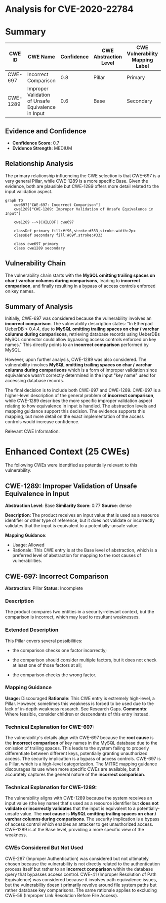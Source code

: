 # Analysis for CVE-2020-22784

# Summary
| CWE ID | CWE Name | Confidence | CWE Abstraction Level | CWE Vulnerability Mapping Label | CWE-Vulnerability Mapping Notes |
|---|---|---|---|---|---|
| CWE-697 | Incorrect Comparison | 0.8 | Pillar | Primary | Discouraged |
| CWE-1289 | Improper Validation of Unsafe Equivalence in Input | 0.6 | Base | Secondary | Allowed |

## Evidence and Confidence

*   **Confidence Score:** 0.7
*   **Evidence Strength:** MEDIUM

## Relationship Analysis
The primary relationship influencing the CWE selection is that CWE-697 is a very general Pillar, while CWE-1289 is a more specific Base. Given the evidence, both are plausible but CWE-1289 offers more detail related to the input validation aspect.

```mermaid
graph TD
    cwe697["CWE-697: Incorrect Comparison"]
    cwe1289["CWE-1289: Improper Validation of Unsafe Equivalence in Input"]
    
    cwe1289 -->|CHILDOF| cwe697
    
    classDef primary fill:#f96,stroke:#333,stroke-width:2px
    classDef secondary fill:#69f,stroke:#333
    
    class cwe697 primary
    class cwe1289 secondary
```

## Vulnerability Chain
The vulnerability chain starts with the **MySQL omitting trailing spaces on char / varchar columns during comparisons**, leading to **incorrect comparison**, and finally resulting in a bypass of access controls enforced on key names.

## Summary of Analysis
Initially, CWE-697 was considered because the vulnerability involves an **incorrect comparison**. The vulnerability description states: "In Etherpad UeberDB < 0.4.4, due to **MySQL omitting trailing spaces on char / varchar columns during comparisons**, retrieving database records using UeberDBs MySQL connector could allow bypassing access controls enforced on key names." This directly points to an **incorrect comparison** performed by MySQL.

However, upon further analysis, CWE-1289 was also considered. The vulnerability involves **MySQL omitting trailing spaces on char / varchar columns during comparisons** which is a form of improper validation since equivalence wasn't correctly determined in the input "key name" used for accessing database records.

The final decision is to include both CWE-697 and CWE-1289. CWE-697 is a higher-level description of the general problem of **incorrect comparison**, while CWE-1289 describes the more specific improper validation aspect relating to how equivalence in input is handled. The abstraction levels and mapping guidance support this decision. The evidence supports this mapping, but more detail on the exact implementation of the access controls would increase confidence.

Relevant CWE Information:

# Enhanced Context (25 CWEs)
The following CWEs were identified as potentially relevant to this vulnerability:

## CWE-1289: Improper Validation of Unsafe Equivalence in Input
**Abstraction Level**: Base
**Similarity Score**: 0.77
**Source**: dense

**Description**:
The product receives an input value that is used as a resource identifier or other type of reference, but it does not validate or incorrectly validates that the input is equivalent to a potentially-unsafe value.

**Mapping Guidance**:
- Usage: Allowed
- Rationale: This CWE entry is at the Base level of abstraction, which is a preferred level of abstraction for mapping to the root causes of vulnerabilities.

## CWE-697: Incorrect Comparison
**Abstraction:** Pillar
**Status:** Incomplete

### Description
The product compares two entities in a security-relevant context, but the comparison is incorrect, which may lead to resultant weaknesses.

### Extended Description


This Pillar covers several possibilities:


  - the comparison checks one factor incorrectly;

  - the comparison should consider multiple factors, but it does not check at least one of those factors at all;

  - the comparison checks the wrong factor.

### Mapping Guidance
**Usage:** Discouraged
**Rationale:** This CWE entry is extremely high-level, a Pillar. However, sometimes this weakness is forced to be used due to the lack of in-depth weakness research. See Research Gaps.
**Comments:** Where feasible, consider children or descendants of this entry instead.

### Technical Explanation for CWE-697:
The vulnerability's details align with CWE-697 because the **root cause** is the **incorrect comparison** of key names in the MySQL database due to the omission of trailing spaces. This leads to the system failing to properly differentiate between different keys, potentially granting unauthorized access. The security implication is a bypass of access controls. CWE-697 is a Pillar, which is a high-level categorization. The MITRE mapping guidance discourages its use when more specific CWEs are available, but it accurately captures the general nature of the **incorrect comparison**.

### Technical Explanation for CWE-1289:
The vulnerability aligns with CWE-1289 because the system receives an input value (the key name) that's used as a resource identifier but **does not validate or incorrectly validates** that the input is equivalent to a potentially-unsafe value. The **root cause** is **MySQL omitting trailing spaces on char / varchar columns during comparisons**. The security implication is a bypass of access control which enables an attacker to get unauthorized access. CWE-1289 is at the Base level, providing a more specific view of the weakness.

### CWEs Considered But Not Used
CWE-287 (Improper Authentication) was considered but not ultimately chosen because the vulnerability is not directly related to the authentication process itself but rather to an **incorrect comparison** within the database query that bypasses access control. CWE-41 (Improper Resolution of Path Equivalence) was considered because it involves path equivalence issues, but the vulnerability doesn't primarily revolve around file system paths but rather database key comparisons. The same rationale applies to excluding CWE-59 (Improper Link Resolution Before File Access).